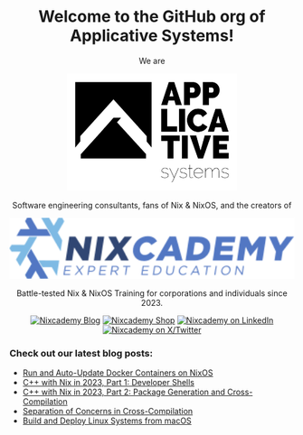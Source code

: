 <div align="center">

<h1>Welcome to the GitHub org of Applicative Systems!</h1>

We are

[<img alt="Applicative Systems GmbH" src="https://raw.githubusercontent.com/applicative-systems/.github/main/.github/applicative-systems.svg" width="300">](https://applicative.systems)

Software engineering consultants, fans of Nix & NixOS, and the creators of

[<img alt="Nixcademy" src="https://raw.githubusercontent.com/applicative-systems/.github/main/.github/nixcademy.svg" width="600">](https://applicative.systems)

Battle-tested Nix & NixOS Training for corporations and individuals since 2023.

[![Nixcademy Blog](https://img.shields.io/badge/Nixcademy%20Blog-grey?style=for-the-badge&logo=blogger&logoColor=eeeeee&color=7ebae4)](https://nixcademy.com/posts/1/)
[![Nixcademy Shop](https://img.shields.io/badge/Nixcademy%20Shop-grey?style=for-the-badge&logo=shopify&logoColor=eeeeee&color=5277c3)](https://nixcademy.com/posts/1/)
[![Nixcademy on LinkedIn](https://img.shields.io/badge/LinkedIn-1667be?style=for-the-badge&logo=linkedin&logoColor=%23ffffff)](https://www.linkedin.com/company/nixcademy/)
[![Nixcademy on X/Twitter](https://img.shields.io/badge/Twitter-303030?style=for-the-badge&logo=x&logoColor=%23ffffff)](https://x.com/nixcademy)

</div>

### Check out our latest blog posts:


- [Run and Auto-Update Docker Containers on NixOS](https://nixcademy.com/posts/auto-update-containers/)
- [C&#43;&#43; with Nix in 2023, Part 1: Developer Shells](https://nixcademy.com/posts/cpp-with-nix-in-2023-part-1-shell/)
- [C&#43;&#43; with Nix in 2023, Part 2: Package Generation and Cross-Compilation](https://nixcademy.com/posts/cpp-with-nix-in-2023-part-2-package/)
- [Separation of Concerns in Cross-Compilation](https://nixcademy.com/posts/cross-compilation-with-nix/)
- [Build and Deploy Linux Systems from macOS](https://nixcademy.com/posts/macos-linux-builder/)
